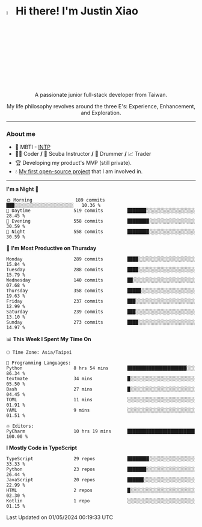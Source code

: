 # <img src="https://media.giphy.com/media/hvRJCLFzcasrR4ia7z/giphy.gif" width="5%">Hi there! I'm Justin Xiao
<p align="center">A passionate junior full-stack developer from Taiwan.  </p>
<p align="center">My life philosophy revolves around the three E's: Experience, Enhancement, and Exploration.</p>

---
### About me
- 👀 MBTI - [INTP](https://www.16personalities.com/intp-personality)
- 👨‍💻 Coder **/** 🤿 Scuba Instructor **/** 🥁 Drummer **/** 📈 Trader
- 🏆 Developing my product's MVP (still private).
- 💧 [My first open-source project](https://github.com/Game-as-a-Service/Game-Lobby-Web) that I am involved in.

---
<!--START_SECTION:waka-->
**I'm a Night 🦉** 

```text
🌞 Morning                189 commits         ███░░░░░░░░░░░░░░░░░░░░░░   10.36 % 
🌆 Daytime                519 commits         ███████░░░░░░░░░░░░░░░░░░   28.45 % 
🌃 Evening                558 commits         ████████░░░░░░░░░░░░░░░░░   30.59 % 
🌙 Night                  558 commits         ████████░░░░░░░░░░░░░░░░░   30.59 % 
```
📅 **I'm Most Productive on Thursday** 

```text
Monday                   289 commits         ████░░░░░░░░░░░░░░░░░░░░░   15.84 % 
Tuesday                  288 commits         ████░░░░░░░░░░░░░░░░░░░░░   15.79 % 
Wednesday                140 commits         ██░░░░░░░░░░░░░░░░░░░░░░░   07.68 % 
Thursday                 358 commits         █████░░░░░░░░░░░░░░░░░░░░   19.63 % 
Friday                   237 commits         ███░░░░░░░░░░░░░░░░░░░░░░   12.99 % 
Saturday                 239 commits         ███░░░░░░░░░░░░░░░░░░░░░░   13.10 % 
Sunday                   273 commits         ████░░░░░░░░░░░░░░░░░░░░░   14.97 % 
```


📊 **This Week I Spent My Time On** 

```text
🕑︎ Time Zone: Asia/Taipei

💬 Programming Languages: 
Python                   8 hrs 54 mins       ██████████████████████░░░   86.34 % 
textmate                 34 mins             █░░░░░░░░░░░░░░░░░░░░░░░░   05.50 % 
Bash                     27 mins             █░░░░░░░░░░░░░░░░░░░░░░░░   04.45 % 
TOML                     11 mins             ░░░░░░░░░░░░░░░░░░░░░░░░░   01.91 % 
YAML                     9 mins              ░░░░░░░░░░░░░░░░░░░░░░░░░   01.51 % 

🔥 Editors: 
PyCharm                  10 hrs 19 mins      █████████████████████████   100.00 % 
```

**I Mostly Code in TypeScript** 

```text
TypeScript               29 repos            ████████░░░░░░░░░░░░░░░░░   33.33 % 
Python                   23 repos            ███████░░░░░░░░░░░░░░░░░░   26.44 % 
JavaScript               20 repos            ██████░░░░░░░░░░░░░░░░░░░   22.99 % 
HTML                     2 repos             █░░░░░░░░░░░░░░░░░░░░░░░░   02.30 % 
Kotlin                   1 repo              ░░░░░░░░░░░░░░░░░░░░░░░░░   01.15 % 
```




 Last Updated on 01/05/2024 00:19:33 UTC
<!--END_SECTION:waka-->
